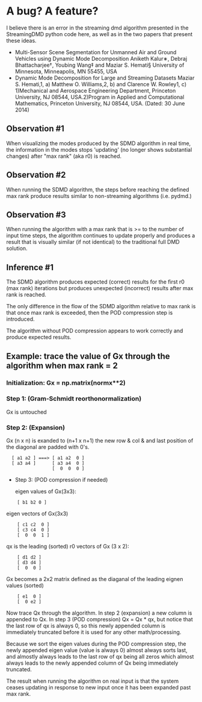 # A bug? A feature?

I believe there is an error in the streaming dmd algorithm presented
in the StreamingDMD python code here, as well as in the two papers
that present these ideas.

* Multi-Sensor Scene Segmentation for Unmanned Air and Ground Vehicles
  using Dynamic Mode Decomposition Aniketh Kalur∗, Debraj
  Bhattacharjee†, Youbing Wang‡ and Maziar S. Hemati§ University of
  Minnesota, Minneapolis, MN 55455, USA
* Dynamic Mode Decomposition for Large and Streaming Datasets Maziar
  S. Hemati,1, a) Matthew O. Williams,2, b) and Clarence W. Rowley1,
  c) 1)Mechanical and Aerospace Engineering Department, Princeton
  University, NJ 08544, USA.2)Program in Applied and Computational
  Mathematics, Princeton University, NJ 08544, USA.  (Dated: 30 June
  2014)

## Observation #1

When visualizing the modes produced by the SDMD algorithm in real
time, the information in the modes stops 'updating' (no longer shows
substantial changes) after "max rank" (aka r0) is reached.

## Observation #2

When running the SDMD algorithm, the steps before reaching the defined
max rank produce results similar to non-streaming algorithms
(i.e. pydmd.)

## Observation #3

When running the algorithm with a max rank that is >= to the number of
input time steps, the algorithm continues to update properly and
produces a result that is visually similar (if not identical) to the
traditional full DMD solution.

## Inference #1

The SDMD algorithm produces expected (correct) results for the first
r0 (max rank) iterations but produces unexpected (incorrect) results
after max rank is reached.

The only difference in the flow of the SDMD algorithm relative to max
rank is that once max rank is exceeded, then the POD compression step
is introduced.

The algorithm without POD compression appears to work correctly and
produce expected results.

## Example: trace the value of Gx through the algorithm when max rank = 2

### Initialization: Gx = np.matrix(normx**2)

### Step 1: (Gram-Schmidt reorthonormalization)

Gx is untouched

### Step 2: (Expansion)

Gx (n x n) is exanded to (n+1 x n+1) the new row & col & and last
position of the diagonal are padded with 0's.

```
  [ a1 a2 ] ===> [ a1 a2  0 ]
  [ a3 a4 ]      [ a3 a4  0 ]
                 [  0  0  0 ]
```

* Step 3: (POD compression if needed)

  eigen values of Gx(3x3):

```
    [ b1 b2 0 ]
```

  eigen vectors of Gx(3x3)

```
    [ c1 c2  0 ]
    [ c3 c4  0 ]
    [  0  0  1 ]
```

  qx is the leading (sorted) r0 vectors of Gx (3 x 2):

```
    [ d1 d2 ]
    [ d3 d4 ]
    [  0  0 ]
```

  Gx becomes a 2x2 matrix defined as the diaganal of the leading
  eignen values (sorted)

```
    [ e1  0 ]
    [  0 e2 ]
```

  Now trace Qx through the algorithm.  In step 2 (expansion) a new
  column is appended to Qx.  In step 3 (POD compression) Qx = Qx * qx,
  but notice that the last row of qx is always 0, so this newly
  appended column is immediately truncated before it is used for any
  other math/processing.

  Because we sort the eigen values during the POD compression step,
  the newly appended eigen value (value is always 0) almost always
  sorts last, and almostly always leads to the last row of qx being
  all zeros which almost always leads to the newly appended column of
  Qx being immediately truncated.

  The result when running the algorithm on real input is that the
  system ceases updating in response to new input once it has been
  expanded past max rank.

  